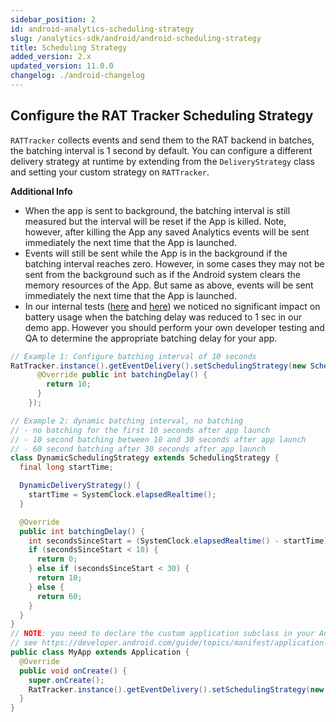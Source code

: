 ```yaml
---
sidebar_position: 2
id: android-analytics-scheduling-strategy
slug: /analytics-sdk/android/android-scheduling-strategy
title: Scheduling Strategy
added_version: 2.x
updated_version: 11.0.0
changelog: ./android-changelog
---
```


## Configure the RAT Tracker Scheduling Strategy

`RATTracker` collects events and send them to the RAT backend in batches, the batching interval is  1 second by default. You can configure a different delivery strategy at runtime by extending from the `DeliveryStrategy` class and setting your custom strategy on `RATTracker`.

**Additional Info**
* When the app is sent to background, the batching interval is still measured but the interval will be reset if the App is killed. Note, however, after killing the App any saved Analytics events will be sent immediately the next time that the App is launched.
* Events will still be sent while the App is in the background if the batching interval reaches zero. However, in some cases they may not be sent from the background such as if the Android system clears the memory resources of the App. But same as above, events will be sent immediately the next time that the App is launched.
* In our internal tests ([here](https://jira.rakuten-it.com/jira/browse/SDKCF-1595) and [here](https://jira.rakuten-it.com/jira/browse/SDKCF-1883)) we noticed no significant impact on battery usage when the batching delay was reduced to 1 sec in our demo app. However you should perform your own developer testing and QA to determine the appropriate batching delay for your app.

```java
// Example 1: Configure batching interval of 10 seconds
RatTracker.instance().getEventDelivery().setSchedulingStrategy(new SchedulingStrategy() {
      @Override public int batchingDelay() {
        return 10; 
      }
    });

// Example 2: dynamic batching interval, no batching
// - no batching for the first 10 seconds after app launch
// - 10 second batching between 10 and 30 seconds after app launch
// - 60 second batching after 30 seconds after app launch 
class DynamicSchedulingStrategy extends SchedulingStrategy {
  final long startTime;

  DynamicDeliveryStrategy() {
    startTime = SystemClock.elapsedRealtime();
  }

  @Override
  public int batchingDelay() {
    int secondsSinceStart = (SystemClock.elapsedRealtime() - startTime) / 1000;
    if (secondsSinceStart < 10) {
      return 0;
    } else if (secondsSinceStart < 30) {
      return 10;
    } else {
      return 60;
    }
  }
}
// NOTE: you need to declare the custom application subclass in your AndroidManifest.xml <application> tag
// see https://developer.android.com/guide/topics/manifest/application-element.html#nm
public class MyApp extends Application {
  @Override
  public void onCreate() {
    super.onCreate();
    RatTracker.instance().getEventDelivery().setSchedulingStrategy(new DynamicSchedulingStrategy());
  }
}
```
